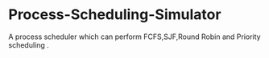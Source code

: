 # Process-Scheduling-Simulator
A process scheduler which can perform FCFS,SJF,Round Robin and Priority scheduling .
